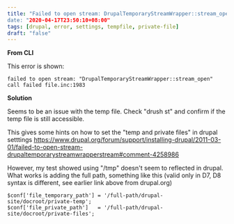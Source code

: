 ```yaml
---
title: "Failed to open stream: DrupalTemporaryStreamWrapper::stream_open
date: "2020-04-17T23:50:10+08:00"
tags: [drupal, error, settings, tempfile, private-file]
draft: "false"
---
```


**From CLI**

This error is shown:
```
failed to open stream: "DrupalTemporaryStreamWrapper::stream_open" call failed file.inc:1983
```

**Solution**

Seems to be an issue with the temp file. Check "drush st" and confirm if the temp file is still accessible.


This gives some hints on how to set the "temp and private files" in drupal setttings  https://www.drupal.org/forum/support/installing-drupal/2011-03-01/failed-to-open-stream-drupaltemporarystreamwrapperstream#comment-4258986

However, my test showed using "/tmp" doesn't seem to reflected in drupal.
What works is adding the full path, something like this (valid only in D7, D8 syntax is different, see earlier link above from drupal.org)

```
$conf['file_temporary_path'] = '/full-path/drupal-site/docroot/private-temp';
$conf['file_private_path']   = '/full-path/drupal-site/docroot/private-files';
```
